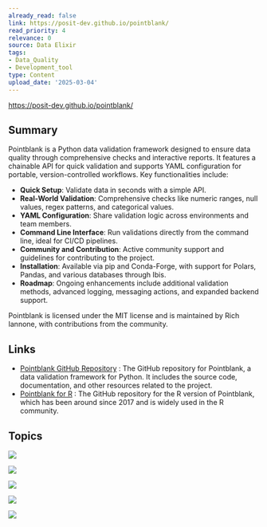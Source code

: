 ```yaml
---
already_read: false
link: https://posit-dev.github.io/pointblank/
read_priority: 4
relevance: 0
source: Data Elixir
tags:
- Data_Quality
- Development_tool
type: Content
upload_date: '2025-03-04'
---
```


https://posit-dev.github.io/pointblank/
## Summary

Pointblank is a Python data validation framework designed to ensure data quality through comprehensive checks and interactive reports. It features a chainable API for quick validation and supports YAML configuration for portable, version-controlled workflows. Key functionalities include:

- **Quick Setup**: Validate data in seconds with a simple API.
- **Real-World Validation**: Comprehensive checks like numeric ranges, null values, regex patterns, and categorical values.
- **YAML Configuration**: Share validation logic across environments and team members.
- **Command Line Interface**: Run validations directly from the command line, ideal for CI/CD pipelines.
- **Community and Contribution**: Active community support and guidelines for contributing to the project.
- **Installation**: Available via pip and Conda-Forge, with support for Polars, Pandas, and various databases through Ibis.
- **Roadmap**: Ongoing enhancements include additional validation methods, advanced logging, messaging actions, and expanded backend support.

Pointblank is licensed under the MIT license and is maintained by Rich Iannone, with contributions from the community.
## Links

- [Pointblank GitHub Repository](https://github.com/posit-dev/pointblank) : The GitHub repository for Pointblank, a data validation framework for Python. It includes the source code, documentation, and other resources related to the project.
- [Pointblank for R](https://github.com/rstudio/pointblank) : The GitHub repository for the R version of Pointblank, which has been around since 2017 and is widely used in the R community.

## Topics

![](topics/Library/Pointblank)

![](topics/Library/polars)

![](topics/Library/Pandas)

![](topics/Library/Ibis)

![](topics/Library/DuckDB)